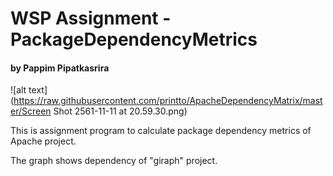 # WSP Assignment - PackageDependencyMetrics
#### by Pappim Pipatkasrira

![alt text](https://raw.githubusercontent.com/printto/ApacheDependencyMatrix/master/Screen Shot 2561-11-11 at 20.59.30.png)

This is assignment program to calculate package dependency metrics of Apache project.

The graph shows dependency of "giraph" project.

